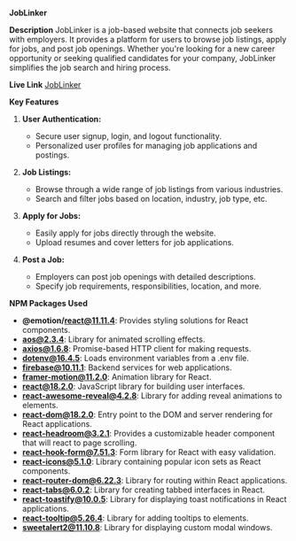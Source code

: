 **JobLinker**

**Description**
JobLinker is a job-based website that connects job seekers with employers. It provides a platform for users to browse job listings, apply for jobs, and post job openings. Whether you're looking for a new career opportunity or seeking qualified candidates for your company, JobLinker simplifies the job search and hiring process.

**Live Link**
[JobLinker](https://assignment-11-3a7d3.web.app/)

**Key Features**
1. **User Authentication:**
   - Secure user signup, login, and logout functionality.
   - Personalized user profiles for managing job applications and postings.

2. **Job Listings:**
   - Browse through a wide range of job listings from various industries.
   - Search and filter jobs based on location, industry, job type, etc.

3. **Apply for Jobs:**
   - Easily apply for jobs directly through the website.
   - Upload resumes and cover letters for job applications.

4. **Post a Job:**
   - Employers can post job openings with detailed descriptions.
   - Specify job requirements, responsibilities, location, and more.



**NPM Packages Used**

- **@emotion/react@11.11.4**: Provides styling solutions for React components.
- **aos@2.3.4**: Library for animated scrolling effects.
- **axios@1.6.8**: Promise-based HTTP client for making requests.
- **dotenv@16.4.5**: Loads environment variables from a .env file.
- **firebase@10.11.1**: Backend services for web applications.
- **framer-motion@11.2.0**: Animation library for React.
- **react@18.2.0**: JavaScript library for building user interfaces.
- **react-awesome-reveal@4.2.8**: Library for adding reveal animations to elements.
- **react-dom@18.2.0**: Entry point to the DOM and server rendering for React applications.
- **react-headroom@3.2.1**: Provides a customizable header component that will react to page scrolling.
- **react-hook-form@7.51.3**: Form library for React with easy validation.
- **react-icons@5.1.0**: Library containing popular icon sets as React components.
- **react-router-dom@6.22.3**: Library for routing within React applications.
- **react-tabs@6.0.2**: Library for creating tabbed interfaces in React.
- **react-toastify@10.0.5**: Library for displaying toast notifications in React applications.
- **react-tooltip@5.26.4**: Library for adding tooltips to elements.
- **sweetalert2@11.10.8**: Library for displaying custom modal windows.


